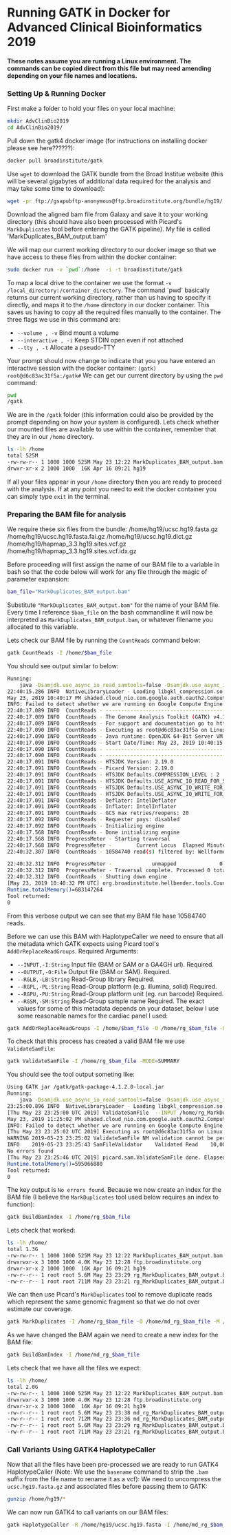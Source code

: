 
# Running GATK in Docker for Advanced Clinical Bioinformatics 2019

**These notes assume you are running a Linux environment.  The commands can be copied direct from this file but may need amending depending on your file names and locations.** 

### Setting Up & Running Docker

First make a folder to hold your files on your local machine:
 ```bash
 mkdir AdvClinBio2019
 cd AdvClinBio2019/
```

Pull down the gatk4 docker image (for instructions on installing docker please see here??????):
```bash
docker pull broadinstitute/gatk
```
Use ```wget``` to download the GATK bundle from the Broad Institue website (this will be several gigabytes of additional data required for the analysis and may take some time to download):
```bash
wget -pr ftp://gsapubftp-anonymous@ftp.broadinstitute.org/bundle/hg19/
```
Download the aligned bam file from Galaxy and save it to your working directory (this should have also been processed with Picard's ```MarkDuplicates``` tool before entering the GATK pipeline).  My file is called 'MarkDuplicates_BAM_output.bam' 

We will map our current working directory to our docker image so that we have access to these files from within the docker container:
 ```bash
sudo docker run -v `pwd`:/home  -i -t broadinstitute/gatk
```

To map a local drive to the container we use the format `-v /local_directory:/container_directory`.  The command \`pwd\` basically returns our current working directory, rather than us having to specify it directly, and maps it to the `/home` directory in our docker container.  This saves us having to copy all the required files manually to the container.  The three flags we use in this command are: 
- `--volume , -v`	Bind mount a volume
- `--interactive , -i`		Keep STDIN open even if not attached
- `--tty , -t`		Allocate a pseudo-TTY

Your prompt should now change to indicate that you you have entered an interactive session with the docker container:
`(gatk) root@d6c83ac31f5a:/gatk#` 
We can get our current directory by using the `pwd` command:
```bash
pwd
/gatk
```
We are in the `/gatk` folder (this information could also be provided by the prompt depending on how your system is configured).  Lets check whether our mounted files are available to use within the container,  remember that they are in our `/home` directory.
```bash
ls -lh /home
total 525M
-rw-rw-r-- 1 1000 1000 525M May 23 12:22 MarkDuplicates_BAM_output.bam
drwxr-xr-x 2 1000 1000  16K Apr 16 09:21 hg19
```
If all your files appear in your `/home` directory then you are ready to proceed with the analysis. If at any point you need to exit the docker container you can simply type `exit` in the terminal.

### Preparing the BAM file for analysis

We require these six files from the bundle:
/home/hg19/ucsc.hg19.fasta.gz
/home/hg19/ucsc.hg19.fasta.fai.gz
/home/hg19/ucsc.hg19.dict.gz
/home/hg19/hapmap_3.3.hg19.sites.vcf.gz
/home/hg19/hapmap_3.3.hg19.sites.vcf.idx.gz

Before proceeding will first assign the name of our BAM file to a variable in bash so that the code below will work for any file through the magic of parameter expansion:
```bash
bam_file="MarkDuplicates_BAM_output.bam"
```
Substitute `"MarkDuplicates_BAM_output.bam"` for the name of your BAM file. Every time I reference `$bam_file` on the bash commandline it will now be interpreted as `MarkDuplicates_BAM_output.bam`, or whatever filename you allocated to this variable. 

Lets check our BAM file by running the `CountReads` command below:
```bash
gatk CountReads -I /home/$bam_file
```
You should see output similar to below:
```bash
Running:
    java -Dsamjdk.use_async_io_read_samtools=false -Dsamjdk.use_async_io_write_samtools=true -Dsamjdk.use_async_io_write_tribble=false -Dsamjdk.compression_level=2 -jar /gatk/gatk-package-4.1.2.0-local.jar CountReads -I /home/MarkDuplicates_BAM_output.bam
22:40:15.286 INFO  NativeLibraryLoader - Loading libgkl_compression.so from jar:file:/gatk/gatk-package-4.1.2.0-local.jar!/com/intel/gkl/native/libgkl_compression.so
May 23, 2019 10:40:17 PM shaded.cloud_nio.com.google.auth.oauth2.ComputeEngineCredentials runningOnComputeEngine
INFO: Failed to detect whether we are running on Google Compute Engine.
22:40:17.089 INFO  CountReads - ------------------------------------------------------------
22:40:17.089 INFO  CountReads - The Genome Analysis Toolkit (GATK) v4.1.2.0
22:40:17.089 INFO  CountReads - For support and documentation go to https://software.broadinstitute.org/gatk/
22:40:17.090 INFO  CountReads - Executing as root@d6c83ac31f5a on Linux v4.8.0-53-generic amd64
22:40:17.090 INFO  CountReads - Java runtime: OpenJDK 64-Bit Server VM v1.8.0_191-8u191-b12-0ubuntu0.16.04.1-b12
22:40:17.090 INFO  CountReads - Start Date/Time: May 23, 2019 10:40:15 PM UTC
22:40:17.090 INFO  CountReads - ------------------------------------------------------------
22:40:17.090 INFO  CountReads - ------------------------------------------------------------
22:40:17.091 INFO  CountReads - HTSJDK Version: 2.19.0
22:40:17.091 INFO  CountReads - Picard Version: 2.19.0
22:40:17.091 INFO  CountReads - HTSJDK Defaults.COMPRESSION_LEVEL : 2
22:40:17.091 INFO  CountReads - HTSJDK Defaults.USE_ASYNC_IO_READ_FOR_SAMTOOLS : false
22:40:17.091 INFO  CountReads - HTSJDK Defaults.USE_ASYNC_IO_WRITE_FOR_SAMTOOLS : true
22:40:17.091 INFO  CountReads - HTSJDK Defaults.USE_ASYNC_IO_WRITE_FOR_TRIBBLE : false
22:40:17.091 INFO  CountReads - Deflater: IntelDeflater
22:40:17.091 INFO  CountReads - Inflater: IntelInflater
22:40:17.091 INFO  CountReads - GCS max retries/reopens: 20
22:40:17.092 INFO  CountReads - Requester pays: disabled
22:40:17.092 INFO  CountReads - Initializing engine
22:40:17.568 INFO  CountReads - Done initializing engine
22:40:17.568 INFO  ProgressMeter - Starting traversal
22:40:17.568 INFO  ProgressMeter -        Current Locus  Elapsed Minutes       Reads Processed     Reads/Minute
22:40:32.307 INFO  CountReads - 10584740 read(s) filtered by: WellformedReadFilter 

22:40:32.312 INFO  ProgressMeter -             unmapped              0.2                     0              0.0
22:40:32.312 INFO  ProgressMeter - Traversal complete. Processed 0 total reads in 0.2 minutes.
22:40:32.312 INFO  CountReads - Shutting down engine
[May 23, 2019 10:40:32 PM UTC] org.broadinstitute.hellbender.tools.CountReads done. Elapsed time: 0.28 minutes.
Runtime.totalMemory()=683147264
Tool returned:
0
```
From this verbose output we can see that my BAM file hase 10584740 reads.

Before we can use this BAM with HaplotypeCaller we need to ensure that all the metadata which GATK expects using Picard tool's `AddOrReplaceReadGroups`.
Required Arguments:
- `--INPUT,-I:String`          Input file (BAM or SAM or a GA4GH url).  Required. 
- `--OUTPUT,-O:File`              Output file (BAM or SAM).  Required. 
- `--RGLB,-LB:String`             Read-Group library  Required. 
- `--RGPL,-PL:String`             Read-Group platform (e.g. illumina, solid)  Required. 
- `--RGPU,-PU:String`             Read-Group platform unit (eg. run barcode)  Required. 
- `--RGSM,-SM:String`             Read-Group sample name  Required. 
The exact values for some of this metadata depends on your dataset, below I use some reasonable names for the cardiac panel I used:
```bash
gatk AddOrReplaceReadGroups -I /home/$bam_file -O /home/rg_$bam_file -LB cardio -PL illumina -PU H8LHPADXX -SM cardio2 --VALIDATION_STRINGENCY=LENIENT
```
To check that this process has created a valid BAM file we use `ValidateSamFile`:
```bash
gatk ValidateSamFile -I /home/rg_$bam_file -MODE=SUMMARY
```
You should see the tool output someting like:
```bash
Using GATK jar /gatk/gatk-package-4.1.2.0-local.jar
Running:
    java -Dsamjdk.use_async_io_read_samtools=false -Dsamjdk.use_async_io_write_samtools=true -Dsamjdk.use_async_io_write_tribble=false -Dsamjdk.compression_level=2 -jar /gatk/gatk-package-4.1.2.0-local.jar ValidateSamFile -I /home/rg_MarkDuplicates_BAM_output.bam --MODE=SUMMARY
23:25:00.896 INFO  NativeLibraryLoader - Loading libgkl_compression.so from jar:file:/gatk/gatk-package-4.1.2.0-local.jar!/com/intel/gkl/native/libgkl_compression.so
[Thu May 23 23:25:00 UTC 2019] ValidateSamFile  --INPUT /home/rg_MarkDuplicates_BAM_output.bam --MODE SUMMARY  --MAX_OUTPUT 100 --IGNORE_WARNINGS false --VALIDATE_INDEX true --INDEX_VALIDATION_STRINGENCY EXHAUSTIVE --IS_BISULFITE_SEQUENCED false --MAX_OPEN_TEMP_FILES 8000 --SKIP_MATE_VALIDATION false --VERBOSITY INFO --QUIET false --VALIDATION_STRINGENCY STRICT --COMPRESSION_LEVEL 2 --MAX_RECORDS_IN_RAM 500000 --CREATE_INDEX false --CREATE_MD5_FILE false --GA4GH_CLIENT_SECRETS client_secrets.json --help false --version false --showHidden false --USE_JDK_DEFLATER false --USE_JDK_INFLATER false
May 23, 2019 11:25:02 PM shaded.cloud_nio.com.google.auth.oauth2.ComputeEngineCredentials runningOnComputeEngine
INFO: Failed to detect whether we are running on Google Compute Engine.
[Thu May 23 23:25:02 UTC 2019] Executing as root@d6c83ac31f5a on Linux 4.8.0-53-generic amd64; OpenJDK 64-Bit Server VM 1.8.0_191-8u191-b12-0ubuntu0.16.04.1-b12; Deflater: Intel; Inflater: Intel; Provider GCS is available; Picard version: Version:4.1.2.0
WARNING	2019-05-23 23:25:02	ValidateSamFile	NM validation cannot be performed without the reference. All other validations will still occur.
INFO	2019-05-23 23:25:43	SamFileValidator	Validated Read    10,000,000 records.  Elapsed time: 00:00:41s.  Time for last 10,000,000:   41s.  Last read position: chr20:34,170,844
No errors found
[Thu May 23 23:25:46 UTC 2019] picard.sam.ValidateSamFile done. Elapsed time: 0.76 minutes.
Runtime.totalMemory()=595066880
Tool returned:
0
```
The key output is `No errors found`. Because we now create an index for the BAM file (I believe the `MarkDuplicates` tool used below requires an index to function):
```bash
gatk BuildBamIndex -I /home/rg_$bam_file
```
Lets check that worked:
```bash
ls -lh /home/
total 1.3G
-rw-rw-r-- 1 1000 1000 525M May 23 12:22 MarkDuplicates_BAM_output.bam
drwxrwxr-x 3 1000 1000 4.0K May 23 12:28 ftp.broadinstitute.org
drwxr-xr-x 2 1000 1000  16K Apr 16 09:21 hg19
-rw-r--r-- 1 root root 5.6M May 23 23:29 rg_MarkDuplicates_BAM_output.bai
-rw-r--r-- 1 root root 711M May 23 23:21 rg_MarkDuplicates_BAM_output.bam
```
We  can then use Picard's `MarkDuplicates` tool to remove duplicate reads which represent the same genomic fragment so that we do not over estimate our coverage.
```bash
gatk MarkDuplicates -I /home/rg_$bam_file -O /home/md_rg_$bam_file -M /home/markup_metrics.txt
```
As we have changed the BAM again we need to create a new index for the BAM file:
```bash
gatk BuildBamIndex -I /home/md_rg_$bam_file
```
Lets check that we have all the files we expect:
```bash
ls -lh /home/
total 2.0G
-rw-rw-r-- 1 1000 1000 525M May 23 12:22 MarkDuplicates_BAM_output.bam
drwxrwxr-x 3 1000 1000 4.0K May 23 12:28 ftp.broadinstitute.org
drwxr-xr-x 2 1000 1000  16K Apr 16 09:21 hg19
-rw-r--r-- 1 root root 5.6M May 23 23:38 md_rg_MarkDuplicates_BAM_output.bai
-rw-r--r-- 1 root root 712M May 23 23:36 md_rg_MarkDuplicates_BAM_output.bam
-rw-r--r-- 1 root root 5.6M May 23 23:29 rg_MarkDuplicates_BAM_output.bai
-rw-r--r-- 1 root root 711M May 23 23:21 rg_MarkDuplicates_BAM_output.bam
```
### Call Variants Using GATK4 HaplotypeCaller
Now that all the files have been pre-processed we are ready to run GATK4 HaplotypeCaller (Note: We use the `basename` command to strip the `.bam` suffix from the file name to rename it as a vcf):
We need to uncompress the `ucsc.hg19.fasta.gz` and associated files before passing them to GATK:
```bash
gunzip /home/hg19/*
```
We can now run GATK4 to call variants on our BAM files:
```bash
gatk HaplotypeCaller -R /home/hg19/ucsc.hg19.fasta -I /home/md_rg_$bam_file --genotyping-mode DISCOVERY --standard-min-confidence-threshold-for-calling 30 -O /home/md_rg_$(basename $bam_file .bam).vcf
```


